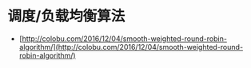 # 调度/负载均衡算法
- [http://colobu.com/2016/12/04/smooth-weighted-round-robin-algorithm/](http://colobu.com/2016/12/04/smooth-weighted-round-robin-algorithm/)

